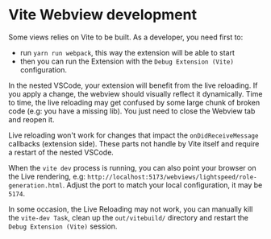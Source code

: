 # Vite Webview development

Some views relies on Vite to be built. As a developer, you need first to:

- run `yarn run webpack`, this way the extension will be able to start
- then you can run the Extension with the `Debug Extension (Vite)`
  configuration.

In the nested VSCode, your extension will benefit from the live reloading. If
you apply a change, the webview should visually reflect it dynamically. Time to
time, the live reloading may get confused by some large chunk of broken code
(e.g: you have a missing lib). You just need to close the Webview tab and reopen
it.

Live reloading won't work for changes that impact the `onDidReceiveMessage`
callbacks (extension side). These parts not handle by Vite itself and require a
restart of the nested VSCode.

When the `vite dev` process is running, you can also point your browser on the
Live rendering, e.g:
`http://localhost:5173/webviews/lightspeed/role-generation.html`. Adjust the
port to match your local configuration, it may be `5174`.

In some occasion, the Live Reloading may not work, you can manually kill the
`vite-dev Task`, clean up the `out/vitebuild/` directory and restart the
`Debug Extension (Vite)` session.
